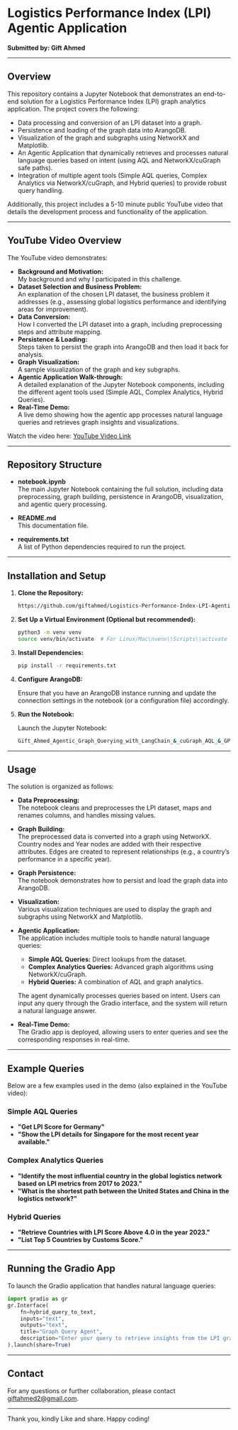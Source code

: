 
# Logistics Performance Index (LPI) Agentic Application

**Submitted by: Gift Ahmed**

---

## Overview

This repository contains a Jupyter Notebook that demonstrates an end-to-end solution for a Logistics Performance Index (LPI) graph analytics application. The project covers the following:

- Data processing and conversion of an LPI dataset into a graph.
- Persistence and loading of the graph data into ArangoDB.
- Visualization of the graph and subgraphs using NetworkX and Matplotlib.
- An Agentic Application that dynamically retrieves and processes natural language queries based on intent (using AQL and NetworkX/cuGraph safe paths).
- Integration of multiple agent tools (Simple AQL queries, Complex Analytics via NetworkX/cuGraph, and Hybrid queries) to provide robust query handling.

Additionally, this project includes a 5-10 minute public YouTube video that details the development process and functionality of the application.

---

## YouTube Video Overview

The YouTube video demonstrates:
- **Background and Motivation:**  
  My background and why I participated in this challenge.
- **Dataset Selection and Business Problem:**  
  An explanation of the chosen LPI dataset, the business problem it addresses (e.g., assessing global logistics performance and identifying areas for improvement).
- **Data Conversion:**  
  How I converted the LPI dataset into a graph, including preprocessing steps and attribute mapping.
- **Persistence & Loading:**  
  Steps taken to persist the graph into ArangoDB and then load it back for analysis.
- **Graph Visualization:**  
  A sample visualization of the graph and key subgraphs.
- **Agentic Application Walk-through:**  
  A detailed explanation of the Jupyter Notebook components, including the different agent tools used (Simple AQL, Complex Analytics, Hybrid Queries).
- **Real-Time Demo:**  
  A live demo showing how the agentic app processes natural language queries and retrieves graph insights and visualizations.

Watch the video here: [YouTube Video Link](https://youtu.be/your_video_link)

---

## Repository Structure

- **notebook.ipynb**  
  The main Jupyter Notebook containing the full solution, including data preprocessing, graph building, persistence in ArangoDB, visualization, and agentic query processing.

- **README.md**  
  This documentation file.

- **requirements.txt**  
  A list of Python dependencies required to run the project.

---

## Installation and Setup

1. **Clone the Repository:**

   ```bash
   https://github.com/giftahmed/Logistics-Performance-Index-LPI-Agentic-Application.git
   ```

2. **Set Up a Virtual Environment (Optional but recommended):**

   ```bash
   python3 -m venv venv
   source venv/bin/activate  # For Linux/Mac\nvenv\\Scripts\\activate  # For Windows
   ```

3. **Install Dependencies:**

   ```bash
   pip install -r requirements.txt
   ```

4. **Configure ArangoDB:**

   Ensure that you have an ArangoDB instance running and update the connection settings in the notebook (or a configuration file) accordingly.

5. **Run the Notebook:**

   Launch the Jupyter Notebook:

   ```bash
   Gift_Ahmed_Agentic_Graph_Querying_with_LangChain_&_cuGraph_AQL_&_GPU_Accelerated_Analytics (1).ipynb

   ```

---

## Usage

The solution is organized as follows:

- **Data Preprocessing:**  
  The notebook cleans and preprocesses the LPI dataset, maps and renames columns, and handles missing values.

- **Graph Building:**  
  The preprocessed data is converted into a graph using NetworkX. Country nodes and Year nodes are added with their respective attributes. Edges are created to represent relationships (e.g., a country’s performance in a specific year).

- **Graph Persistence:**  
  The notebook demonstrates how to persist and load the graph data into ArangoDB.

- **Visualization:**  
  Various visualization techniques are used to display the graph and subgraphs using NetworkX and Matplotlib.

- **Agentic Application:**  
  The application includes multiple tools to handle natural language queries:
  - **Simple AQL Queries:** Direct lookups from the dataset.
  - **Complex Analytics Queries:** Advanced graph algorithms using NetworkX/cuGraph.
  - **Hybrid Queries:** A combination of AQL and graph analytics.
  
  The agent dynamically processes queries based on intent. Users can input any query through the Gradio interface, and the system will return a natural language answer.

- **Real-Time Demo:**  
  The Gradio app is deployed, allowing users to enter queries and see the corresponding responses in real-time.

---

## Example Queries

Below are a few examples used in the demo (also explained in the YouTube video):

### Simple AQL Queries
- **"Get LPI Score for Germany"**  
- **"Show the LPI details for Singapore for the most recent year available."**

### Complex Analytics Queries
- **"Identify the most influential country in the global logistics network based on LPI metrics from 2017 to 2023."**  
- **"What is the shortest path between the United States and China in the logistics network?"**

### Hybrid Queries
- **"Retrieve Countries with LPI Score Above 4.0 in the year 2023."**  
- **"List Top 5 Countries by Customs Score."**

---

## Running the Gradio App

To launch the Gradio application that handles natural language queries:

```python
import gradio as gr
gr.Interface(
    fn=hybrid_query_to_text,
    inputs="text",
    outputs="text",
    title="Graph Query Agent",
    description="Enter your query to retrieve insights from the LPI graph."
).launch(share=True)
```

---

## Contact

For any questions or further collaboration, please contact [giftahmed2@gmail.com](mailto:giftahmed2@gmail.com).

---
Thank you, kindly Like and share.
Happy coding!
